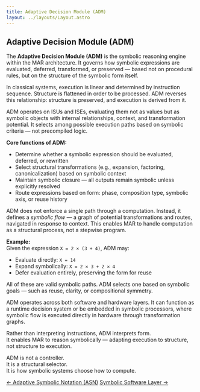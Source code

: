 ```yaml
---
title: Adaptive Decision Module (ADM)
layout: ../layouts/Layout.astro
---
```



## Adaptive Decision Module (ADM)

The **Adaptive Decision Module (ADM)** is the symbolic reasoning engine within the MAR architecture. It governs how symbolic expressions are evaluated, deferred, transformed, or preserved — based not on procedural rules, but on the structure of the symbolic form itself.

In classical systems, execution is linear and determined by instruction sequence. Structure is flattened in order to be processed. ADM reverses this relationship: structure is preserved, and execution is derived from it.

ADM operates on ISUs and ISEs, evaluating them not as values but as symbolic objects with internal relationships, context, and transformation potential. It selects among possible execution paths based on symbolic criteria — not precompiled logic.

**Core functions of ADM:**

- Determine whether a symbolic expression should be evaluated, deferred, or rewritten  
- Select structural transformations (e.g., expansion, factoring, canonicalization) based on symbolic context  
- Maintain symbolic closure — all outputs remain symbolic unless explicitly resolved  
- Route expressions based on form: phase, composition type, symbolic axis, or reuse history

ADM does not enforce a single path through a computation. Instead, it defines a *symbolic flow* — a graph of potential transformations and routes, navigated in response to context. This enables MAR to handle computation as a structural process, not a stepwise program.

**Example:**  
Given the expression `X = 2 × (3 + 4)`, ADM may:

- Evaluate directly: `X = 14`  
- Expand symbolically: `X = 2 × 3 + 2 × 4`  
- Defer evaluation entirely, preserving the form for reuse

All of these are valid symbolic paths. ADM selects one based on symbolic goals — such as reuse, clarity, or compositional symmetry.

ADM operates across both software and hardware layers. It can function as a runtime decision system or be embedded in symbolic processors, where symbolic flow is executed directly in hardware through transformation graphs.

Rather than interpreting instructions, ADM interprets form.  
It enables MAR to reason symbolically — adapting execution to structure, not structure to execution.

ADM is not a controller.  
It is a structural selector.  
It is how symbolic systems choose how to compute.


<div class="flex justify-between text-sm text-gray-600 mt-12">
  <a href="/asn" class="no-underline hover:underline">← Adaptive Symbolic Notation (ASN)</a>
  <a href="/software" class="no-underline hover:underline">Symbolic Software Layer →</a>
</div>
